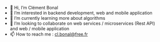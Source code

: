 - 👋 Hi, I’m Clément Bonal
- 👀 I’m interested in backend development, web and mobile application
- 🌱 I’m currently learning more about algorithms
- 💞️ I’m looking to collaborate on web services / microservices (Rest API) and web / mobile application
- 📫 How to reach me : cl.bonal@free.fr

<!---
clembnl/clembnl is a ✨ special ✨ repository because its `README.md` (this file) appears on your GitHub profile.
You can click the Preview link to take a look at your changes.
--->
